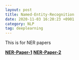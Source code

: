 ```yaml
---
layout: post 
title: Named-Entity-Recognition
date: 2020-11-03 16:20:23 +0901 
category: NLP
tag: deeplearning
---
```


This is for NER papers

[**NER-Paper-1**](https://myspaceofgithub.github.io/mt/1/)
[**NER-Paper-2**](https://myspaceofgithub.github.io/mt/2/)